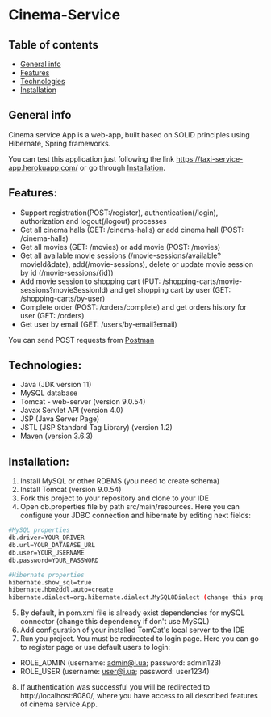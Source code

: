 # Cinema-Service

## Table of contents

* [General info](#general-info)
* [Features](#features)
* [Technologies](#technologies)
* [Installation](#installation)

<a id="general-info"></a>
## General info

Cinema service App is a web-app, built based on SOLID
principles using Hibernate, Spring frameworks.

You can test this application just following the link https://taxi-service-app.herokuapp.com/ or go through [Installation](#installation).

<a id="features"></a>
## Features:

- Support registration(POST:/register), authentication(/login), authorization and logout(/logout) processes
- Get all cinema halls (GET: /cinema-halls) or add cinema hall (POST: /cinema-halls)
- Get all movies (GET: /movies) or add movie (POST: /movies)
- Get all available movie sessions (/movie-sessions/available?movieId&date), add(/movie-sessions), delete or update movie session by id (/movie-sessions/{id})
- Add movie session to shopping cart (PUT: /shopping-carts/movie-sessions?movieSessionId) and get shopping cart by user (GET: /shopping-carts/by-user)
- Complete order (POST: /orders/complete) and get orders history for user (GET: /orders)
- Get user by email (GET: /users/by-email?email)

You can send POST requests from <a href="https://web.postman.co/home">Postman</a>

<a id="technologies"></a>
## Technologies:

- Java (JDK version 11)
- MySQL database
- Tomcat - web-server (version 9.0.54)
- Javax Servlet API (version 4.0)
- JSP (Java Server Page)
- JSTL (JSP Standard Tag Library) (version 1.2)
- Maven (version 3.6.3)

<a id="installation"></a>
## Installation:

1. Install MySQL or other RDBMS (you need to create schema)
2. Install Tomcat (version 9.0.54)
3. Fork this project to your repository and clone to your IDE
4. Open db.properties file by path src/main/resources. Here you can configure your JDBC connection and hibernate by editing next fields:
```sh
#MySQL properties
db.driver=YOUR_DRIVER
db.url=YOUR_DATABASE_URL
db.user=YOUR_USERNAME
db.password=YOUR_PASSWORD

#Hibernate properties
hibernate.show_sql=true
hibernate.hbm2ddl.auto=create
hibernate.dialect=org.hibernate.dialect.MySQL8Dialect (change this property if don't use MySQL)
```
5. By default, in pom.xml file is already exist dependencies for mySQL connector (change this dependency if don't use MySQL)
6. Add configuration of your installed TomCat's local server to the IDE
7. Run you project. You must be redirected to login page. Here you can go to register page or use default users to login:
- ROLE_ADMIN (username: admin@i.ua; password: admin123)
- ROLE_USER (username: user@i.ua; password: user1234)
8. If authentication was successful you will be redirected to http://localhost:8080/, where you have access to all described features of cinema service App.
